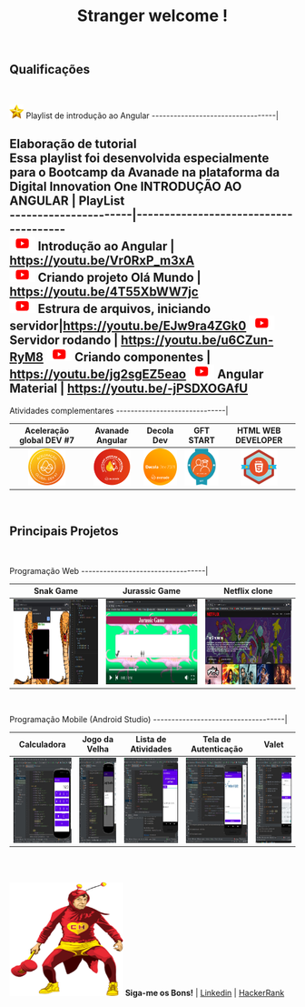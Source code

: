 <h1 align="center">  Stranger welcome ! </h1>

<br>

<h2> Qualificações </h2>

<br>

 <img src="https://raw.githubusercontent.com/Josewesley2020/Josewesley2020/main/imagens/Outras/images-removebg-preview.png" width="25" height="25"> Playlist de introdução ao Angular 
 ----------------------------------|  

  **Elaboração de tutorial**   <br>
  Essa playlist foi desenvolvida especialmente para o Bootcamp da Avanade na plataforma da Digital Innovation One 
  INTRODUÇÃO AO ANGULAR | PlayList                             
----------------------|--------------------------------------                      
 <img src="https://raw.githubusercontent.com/Josewesley2020/Josewesley2020/main/imagens/Outras/youtube-play-icone-removebg-preview.png" width="45" height="25"> Introdução ao Angular | https://youtu.be/Vr0RxP_m3xA      
<img src="https://raw.githubusercontent.com/Josewesley2020/Josewesley2020/main/imagens/Outras/youtube-play-icone-removebg-preview.png" width="45" height="25"> Criando projeto Olá Mundo |  https://youtu.be/4T55XbWW7jc  
<img src="https://raw.githubusercontent.com/Josewesley2020/Josewesley2020/main/imagens/Outras/youtube-play-icone-removebg-preview.png" width="45" height="25"> Estrura de arquivos, iniciando servidor|https://youtu.be/EJw9ra4ZGk0
<img src="https://raw.githubusercontent.com/Josewesley2020/Josewesley2020/main/imagens/Outras/youtube-play-icone-removebg-preview.png" width="45" height="25"> Servidor rodando | https://youtu.be/u6CZun-RyM8
<img src="https://raw.githubusercontent.com/Josewesley2020/Josewesley2020/main/imagens/Outras/youtube-play-icone-removebg-preview.png" width="45" height="25"> Criando componentes | https://youtu.be/jg2sgEZ5eao
<img src="https://raw.githubusercontent.com/Josewesley2020/Josewesley2020/main/imagens/Outras/youtube-play-icone-removebg-preview.png" width="45" height="25"> Angular Material | https://youtu.be/-jPSDXOGAfU
-----------------------------------------------------------

Atividades complementares
------------------------------|

Aceleração global DEV #7 | Avanade Angular  | Decola Dev | GFT START | HTML WEB DEVELOPER
:------:|:------:|:------:|:------:|:------:
<img src="https://raw.githubusercontent.com/Josewesley2020/Josewesley2020/main/imagens/Bootcamps/ACELERACAO-GLOBAL-DEV%237.png" width="65" height="65">| <img src="https://raw.githubusercontent.com/Josewesley2020/Josewesley2020/main/imagens/Bootcamps/AVANADE_ANGULAR_DEVELOPER.png" width="65" height="65"> | <img src="https://raw.githubusercontent.com/Josewesley2020/Josewesley2020/main/imagens/Bootcamps/DECOLA-DEV_AVANADE_2021.png" width="65" height="65"> | <img src="https://raw.githubusercontent.com/Josewesley2020/Josewesley2020/main/imagens/Bootcamps/GFT_START_2021.png" width="65" height="65"> | <img src="https://raw.githubusercontent.com/Josewesley2020/Josewesley2020/main/imagens/Bootcamps/HTML-WEB-DEVELOPER.png" width="65" height="65">

<br>

<h2> Principais Projetos</h2>
<br>

Programação Web 
----------------------------------|

Snak Game | Jurassic Game | Netflix clone
----------|---------------|--------------
<img src="https://raw.githubusercontent.com/Josewesley2020/Josewesley2020/main/imagens/ProgramacaoWeb/Snak_game.jpg" width="300" height="150"> | <img src="https://raw.githubusercontent.com/Josewesley2020/Josewesley2020/main/imagens/ProgramacaoWeb/Jurasic_game.png" width="300" height="150"> | <img src="https://raw.githubusercontent.com/Josewesley2020/Josewesley2020/main/imagens/ProgramacaoWeb/Netflix_clone.jpg" width="300" height="150">

<br>

Programação Mobile (Android Studio)
------------------------------------|

 Calculadora | Jogo da Velha | Lista de Atividades | Tela de Autenticação | Valet
 -------------|--------------|------------------|------------------------|--------
 <img src="https://raw.githubusercontent.com/Josewesley2020/Josewesley2020/main/imagens/AndroidStudio/Calculadora.jpg" width="200" height="150">|  <img src="https://raw.githubusercontent.com/Josewesley2020/Josewesley2020/main/imagens/AndroidStudio/JogoDaVelha.jpg" width="200" height="150"> |  <img src="https://raw.githubusercontent.com/Josewesley2020/Josewesley2020/main/imagens/AndroidStudio/ListaDeAtividades.jpg" width="200" height="150"> |  <img src="https://raw.githubusercontent.com/Josewesley2020/Josewesley2020/main/imagens/AndroidStudio/TelaDeAutenticacao.jpg" width="200" height="150"> |  <img src="https://raw.githubusercontent.com/Josewesley2020/Josewesley2020/main/imagens/AndroidStudio/Valet2.jpg" width="200" height="150">

<br>
<br>

<img src="https://raw.githubusercontent.com/Josewesley2020/Josewesley2020/main/imagens/Outras/chapola.png" width="200" height="200"> **Siga-me os Bons!** | [Linkedin](https://www.linkedin.com/in/jos%C3%A9-wesley-da-silva-220376200/) | [HackerRank](https://www.hackerrank.com/jwes_ofc1994)
